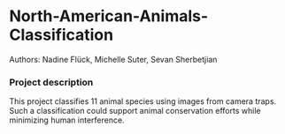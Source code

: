 # North-American-Animals-Classification

Authors: Nadine Flück, Michelle Suter, Sevan Sherbetjian 
### Project description
This project classifies 11 animal species using images from camera traps. Such a classification could support animal conservation efforts while minimizing human interference.


